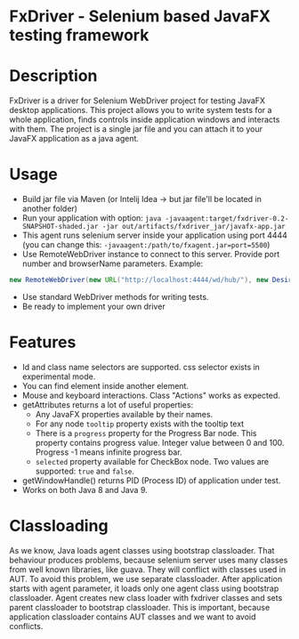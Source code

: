 # FxDriver - Selenium based JavaFX testing framework

Description
============
FxDriver is a driver for Selenium WebDriver project for testing JavaFX desktop applications. 
This project allows you to write system tests for a whole application, finds controls inside application windows and interacts with them.
The project is a single jar file and you can attach it to your JavaFX application as a java agent.

Usage
============
* Build jar file via Maven (or Intelij Idea -> but jar file'll be located in another folder)
* Run your application with option: ```java -javaagent:target/fxdriver-0.2-SNAPSHOT-shaded.jar -jar out/artifacts/fxdriver_jar/javafx-app.jar```
* This agent runs selenium server inside your application using port 4444 (you can change this: ```-javaagent:/path/to/fxagent.jar=port=5500```)
* Use RemoteWebDriver instance to connect to this server. Provide port number and browserName parameters. Example:
```java
new RemoteWebDriver(new URL("http://localhost:4444/wd/hub/"), new DesiredCapabilities("javafx", "", Platform.ANY));
```
* Use standard WebDriver methods for writing tests.
* Be ready to implement your own driver

Features
============
* Id and class name selectors are supported. css selector exists in experimental mode.
* You can find element inside another element.
* Mouse and keyboard interactions. Class "Actions" works as expected.
* getAttributes returns a lot of useful properties:
  * Any JavaFX properties available by their names.
  * For any node `tooltip` property exists with the tooltip text
  * There is a `progress` property for the Progress Bar node. This property contains progress value. Integer value between 0 and 100. Progress -1 means infinite progress bar.
  * `selected` property available for CheckBox node. Two values are supported: `true` and `false`.
* getWindowHandle() returns PID (Process ID) of application under test.
* Works on both Java 8 and Java 9.

Classloading
============
As we know, Java loads agent classes using bootstrap classloader. That behaviour produces problems, because selenium server uses many classes from well known libraries, like guava. They will conflict with classes used in AUT.
To avoid this problem, we use separate classloader. After application starts with agent parameter, it loads only one agent class using bootstrap classloader. Agent creates new class loader with fxdriver classes and sets parent classloader to bootstrap classloader. This is important, because application classloader contains AUT classes and we want to avoid conflicts.